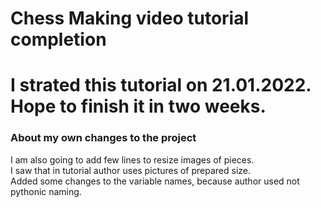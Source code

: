 # Chess Making video tutorial completion
I strated this tutorial on 21.01.2022.<br>
Hope to finish it in two weeks.
======
### About my own changes to the project
I am also going to add few lines to resize images of pieces.<br>
I saw that in tutorial author uses pictures of prepared size.<br>
Added some changes to the variable names, because author used not pythonic naming.

